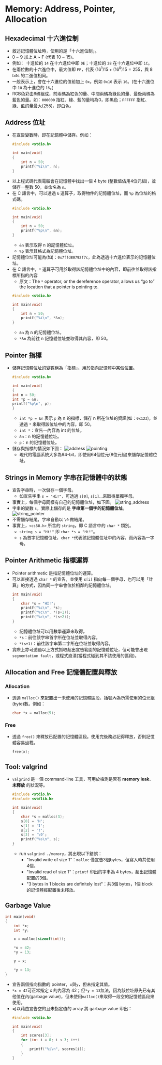 # Memory: Address, Pointer, Allocation

## Hexadecimal 十六進位制
- 敘述記憶體位址時，使用的是「十六進位制」。
- 0 ~ 9 加上 A ~ F (代表 10 ~ 15)。
- 例如： 十進位的 `14` 在十六進位中即 `0E`；十進位的 `28` 在十六進位中即 `1C`。
- 在兩位數的十六進位中，最大值即 `FF`，代表 $(16^1)15+(16^0)15=255$，與 8 bits 的二進位相同。
- 一般表示上，會在十六進位的值前加上 `0x`，例如 `0x10` 表示 `16`。(在十六進位中 `10` 為十進位的 `16`。)
- RGB色彩由6碼組成，前兩碼為紅色的量、中間兩碼為綠色的量、最後兩碼為藍色的量。如：`000000` 指紅、綠、藍的量均為0，即黑色；`FFFFFF` 指紅、綠、藍的量最大(255)，即白色。

## Address 位址
- 在宣告變數時，即在記憶體中儲存。例如：
    ```c
    #include <stdio.h>

    int main(void)
    {
        int n = 50;
        printf("%i\n", n);
    }
    ```
- 以上程式碼代表電腦會在記憶體中找出一個 4 byte (整數值佔用4位元組)，並儲存一整數 50，並命名為 `n`。
- 在 C 語言中，可以透過 `&` 運算子，取得物件的記憶體位址，而 `%p` 為位址的格式碼。
    ```c
    #include <stdio.h>

    int main(void)
    {
        int n = 50;
        printf("%p\n", &n);
    }
    ```
    - `&n` 表示取得 n 的記憶體位址。
    - `%p` 表示其格式為記憶體位址。
- 記憶體位址可能為(如)：`0x7ffd80792f7c`，此為透過十六進位表示的記憶體位址。
- 在 C 語言中，`*` 運算子可用於取得該記憶體位址中的內容，即前往並取得該指標所指的內容
    - 原文：The `*` operator, or the dereference operator, allows us “go to” the location that a pointer is pointing to.
    ```c
    #include <stdio.h>

    int main(void)
    {
        int n = 50;
        printf("%i\n", *&n);
    }
    ```
    - `&n` 為 n 的記憶體位址。
    - `*&n` 為前往 n 記憶體位址並取得其內容，即 50。

## Pointer 指標
- 儲存記憶體位址的變數稱為「指標」，用於指向記憶體中某個位置。
    ```c
    #include <stdio.h>

    int main(void)
    {
    int n = 50;
    int *p = &n;
    printf("%p\n", p);
    }
    ```
    - `int *p = &n` 表示 `p` 為 n 的指標，儲存 n 所在位址的資訊(如：`0x123`)，並透過 `*` 來取得該位址中的內容，即 50。
    - `int *`：宣告一內容為 int 的位址。
    - `&n`：n 的記憶體位址。
    - `p`：n 的記憶體位址。
- 儲存與指標的情況如下圖：
    ![address](./img/address.png)
    ![pointing](./img/pointing.png)
    - 現代的電腦系統大多為64-bit，即使用64個位元(8位元組)來儲存記憶體位址。

## Strings in Memory 字串在記憶體中的狀態
- 宣告字串時，一次儲存一個字母。
    - 如宣告字串 `s = "Hi!"`，可透過 `s[0]`, `s[1]`...來取得單獨字母。
- 事實上，每個字母同樣有自己的記憶體位址，如下圖。
    ![string_address](./img/string_address.png)
- 字串的變數 `s`，實際上儲存的是 __字串第一個字的記憶體位址__。
    ![string_pointer](./img/string_pointer.png)
- 不需儲存結尾，字串自動以 `\0` 做結尾。
- 事實上，`<cs50.h>` 所含的 `string`，即 C 語言中的 `char *` 類別。
    - `string s = "Hi!"` 即 `char *s = "Hi!"`。
    - `s` 為首字記憶體位址，`char *`代表該記憶體位址中的內容，而內容為一字母。

## Pointer Arithmetic 指標運算
- Pointer arithmetic 是指記憶體位址的運算。
- 可以直接透過 `char *` 的宣告，並使用 `s[i]` 指向每一個字母，也可以用「計算」的方式，因為同一字串會位於相鄰的記憶體位址。
    ```c
    int main(void)
    {
        char *s = "HI!";
        printf("%c\n", *s);
        printf("%c\n", *(s+1));
        printf("%c\n", *(s+2));
    }
    ```
    - 記憶體位址可以用數學運算來取得。
    - `*s`：前往該字串首字所在位址並取得內容。
    - `*(s+1)`：前往該字串第二字所在位址並取得內容。
- 實際上亦可透過以上方式抓取超出宣告範圍的記憶體位址，但可能會出現 `segmentation fault`，或程式崩潰(當程式碰到其不該使用的區段)。

## Allocation and Free 記憶體配置與釋放
### Allocation
- 透過 `malloc()` 來配置出一未使用的記憶體區段，括號內為所需使用的位元組(byte)數。例如：
    ```c
    char *x = malloc(5);
    ```
### Free
- 透過 `free()` 來釋放已配置的記憶體區段。使用完後務必記得釋放，否則記憶體容易過載。
    ```c
    free(x);
    ```

## Tool: valgrind
- `valgrind` 是一個 command-line 工具，可用於檢測是否有 __memory leak__、 __未釋放__ 的狀況等。
    ```c
    #include <stdio.h>
    #include <stdlib.h>

    int main(void)
    {
        char *s = malloc(3);
        s[0] = 'H';
        s[1] = 'I';
        s[2] = '!';
        s[3] = '\0';
        printf("%s\n", s);
    }
    ```
    - run `valgrind ./memory`，將出現以下錯誤：
        - "Invalid write of size 1"：`malloc` 僅宣告3個bytes，但寫入時共使用4個。
        - "Invalid read of size 1"：`printf` 印出的字串為 4 bytes，超出記憶體配置的3個。
        - "3 bytes in 1 blocks are definitely lost"：共3個 bytes，1個 block 的記憶體經配置後未釋放。

## Garbage Value
```c
int main(void)
{
    int *x;
    int *y;

    x = malloc(sizeof(int));

    *x = 42;
    *y = 13;

    y = x;

    *y = 13;
}
```
- 宣告兩個指向指數的 pointer，`x`與`y`，但未指定其值。
- `*x = 42`可正常指定 x 的內容為 42；但`*y = 13`無法，因為該位址原先已有其他值在內(garbage value)，但未使用`malloc()`來取得一段空的記憶體區段來使用。
- 可以藉由宣告空的且未指定值的 array 將 garbage value 印出：
    ```c
    #include <stdio.h>

    int main(void)
    {
        int scores[3];
        for (int i = 0; i < 3; i++)
        {
            printf("%i\n", scores[i]);
        }
    }
    ```